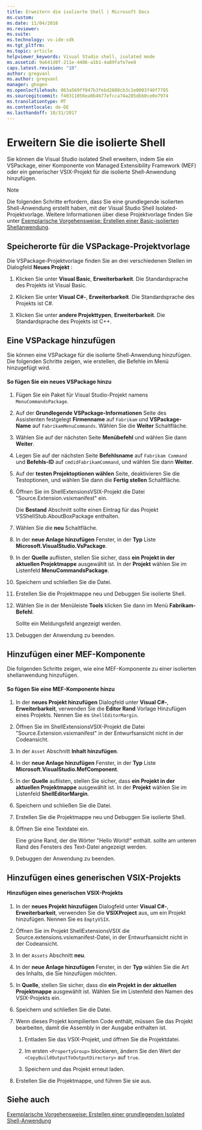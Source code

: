```yaml
---
title: Erweitern die isolierte Shell | Microsoft Docs
ms.custom: 
ms.date: 11/04/2016
ms.reviewer: 
ms.suite: 
ms.technology: vs-ide-sdk
ms.tgt_pltfrm: 
ms.topic: article
helpviewer_keywords: Visual Studio shell, isolated mode
ms.assetid: 9a641d8f-211e-4486-a1b1-4a89fafe7ee8
caps.latest.revision: "10"
author: gregvanl
ms.author: gregvanl
manager: ghogen
ms.openlocfilehash: 063a569ff047b3febd2608cb3c1e0003f40f7785
ms.sourcegitcommit: f40311056ea0b4677efcca74a285dbb0ce0e7974
ms.translationtype: MT
ms.contentlocale: de-DE
ms.lasthandoff: 10/31/2017
---
```

# <a name="extending-the-isolated-shell"></a>Erweitern Sie die isolierte Shell
Sie können die Visual Studio isolated Shell erweitern, indem Sie ein VSPackage, einer Komponente von Managed Extensibility Framework (MEF) oder ein generischer VSIX-Projekt für die isolierte Shell-Anwendung hinzufügen.  
  
> [!NOTE]
>  Die folgenden Schritte erfordern, dass Sie eine grundlegende isolierten Shell-Anwendung erstellt haben, mit der Visual Studio Shell Isolated-Projektvorlage. Weitere Informationen über diese Projektvorlage finden Sie unter [Exemplarische Vorgehensweise: Erstellen einer Basic-isolierten Shellanwendung](walkthrough-creating-a-basic-isolated-shell-application.md).  
  
## <a name="locations-for-the-visual-studio-package-project-template"></a>Speicherorte für die VSPackage-Projektvorlage  
 Die VSPackage-Projektvorlage finden Sie an drei verschiedenen Stellen im Dialogfeld **Neues Projekt** :  
  
1.  Klicken Sie unter **Visual Basic**, **Erweiterbarkeit**. Die Standardsprache des Projekts ist Visual Basic.  
  
2.  Klicken Sie unter **Visual C#-**, **Erweiterbarkeit**. Die Standardsprache des Projekts ist C#.  
  
3.  Klicken Sie unter **andere Projekttypen**, **Erweiterbarkeit**. Die Standardsprache des Projekts ist C++.  
  
## <a name="adding-a-vspackage"></a>Eine VSPackage hinzufügen  
 Sie können eine VSPackage für die isolierte Shell-Anwendung hinzufügen. Die folgenden Schritte zeigen, wie erstellen, die Befehle im Menü hinzugefügt wird.  
  
#### <a name="to-add-a-new-vspackage"></a>So fügen Sie ein neues VSPackage hinzu  
  
1.  Fügen Sie ein Paket für Visual Studio-Projekt namens `MenuCommandsPackage`.  
  
2.  Auf der **Grundlegende VSPackage-Informationen** Seite des Assistenten festgelegt **Firmenname** auf `Fabrikam` und **VSPackage-Name** auf `FabrikamMenuCommands`. Wählen Sie die **Weiter** Schaltfläche.  
  
3.  Wählen Sie auf der nächsten Seite **Menübefehl** und wählen Sie dann **Weiter**.  
  
4.  Legen Sie auf der nächsten Seite **Befehlsname** auf `Fabrikam Command` und **Befehls-ID** auf `cmdidFabrikamCommand`, und wählen Sie dann **Weiter**.  
  
5.  Auf der **testen Projektoptionen wählen** Seite, deaktivieren Sie die Testoptionen, und wählen Sie dann die **Fertig stellen** Schaltfläche.  
  
6.  Öffnen Sie im ShellExtensionsVSIX-Projekt die Datei "Source.Extension.vsixmanifest" ein.  
  
     Die **Bestand** Abschnitt sollte einen Eintrag für das Projekt VSShellStub.AboutBoxPackage enthalten.  
  
7.  Wählen Sie die **neu** Schaltfläche.  
  
8.  In der **neue Anlage hinzufügen** Fenster, in der **Typ** Liste **Microsoft.VisualStudio.VsPackage**.  
  
9. In der **Quelle** auflisten, stellen Sie sicher, dass **ein Projekt in der aktuellen Projektmappe** ausgewählt ist. In der **Projekt** wählen Sie im Listenfeld **MenuCommandsPackage**.  
  
10. Speichern und schließen Sie die Datei.  
  
11. Erstellen Sie die Projektmappe neu und Debuggen Sie isolierte Shell.  
  
12. Wählen Sie in der Menüleiste **Tools** klicken Sie dann im Menü **Fabrikam-Befehl**.  
  
     Sollte ein Meldungsfeld angezeigt werden.  
  
13. Debuggen der Anwendung zu beenden.  
  
## <a name="adding-a-mef-component-part"></a>Hinzufügen einer MEF-Komponente  
 Die folgenden Schritte zeigen, wie eine MEF-Komponente zu einer isolierten shellanwendung hinzufügen.  
  
#### <a name="to-add-a-mef-component"></a>So fügen Sie eine MEF-Komponente hinzu  
  
1.  In der **neues Projekt hinzufügen** Dialogfeld unter **Visual C#-**, **Erweiterbarkeit**, verwenden Sie die **Editor Rand** Vorlage Hinzufügen eines Projekts. Nennen Sie es `ShellEditorMargin`.  
  
2.  Öffnen Sie im ShellExtensionsVSIX-Projekt die Datei "Source.Extension.vsixmanifest" in der Entwurfsansicht nicht in der Codeansicht.  
  
3.  In der `Asset` Abschnitt **Inhalt hinzufügen**.  
  
4.  In der **neue Anlage hinzufügen** Fenster, in der **Typ** Liste **Microsoft.VisualStudio.MefComponent**.  
  
5.  In der **Quelle** auflisten, stellen Sie sicher, dass **ein Projekt in der aktuellen Projektmappe** ausgewählt ist. In der **Projekt** wählen Sie im Listenfeld **ShellEditorMargin**.  
  
6.  Speichern und schließen Sie die Datei.  
  
7.  Erstellen Sie die Projektmappe neu und Debuggen Sie isolierte Shell.  
  
8.  Öffnen Sie eine Textdatei ein.  
  
     Eine grüne Rand, der die Wörter "Hello World!" enthält. sollte am unteren Rand des Fensters des Text-Datei angezeigt werden.  
  
9. Debuggen der Anwendung zu beenden.  
  
## <a name="adding-a-generic-vsix-project"></a>Hinzufügen eines generischen VSIX-Projekts  
  
#### <a name="to-add-a-generic-vsix-project"></a>Hinzufügen eines generischen VSIX-Projekts  
  
1.  In der **neues Projekt hinzufügen** Dialogfeld unter **Visual C#-**, **Erweiterbarkeit**, verwenden Sie die **VSIXProject** aus, um ein Projekt hinzufügen. Nennen Sie es `EmptyVSIX`.  
  
2.  Öffnen Sie im Projekt ShellExtensionsVSIX die Source.extensions.vsixmanifest-Datei, in der Entwurfsansicht nicht in der Codeansicht.  
  
3.  In der `Assets` Abschnitt **neu**.  
  
4.  In der **neue Anlage hinzufügen** Fenster, in der **Typ** wählen Sie die Art des Inhalts, die Sie hinzufügen möchten.  
  
5.  In **Quelle**, stellen Sie sicher, dass die **ein Projekt in der aktuellen Projektmappe** ausgewählt ist. Wählen Sie im Listenfeld den Namen des VSIX-Projekts ein.  
  
6.  Speichern und schließen Sie die Datei.  
  
7.  Wenn dieses Projekt kompilierten Code enthält, müssen Sie das Projekt bearbeiten, damit die Assembly in der Ausgabe enthalten ist.  
  
    1.  Entladen Sie das VSIX-Projekt, und öffnen Sie die Projektdatei.  
  
    2.  Im ersten `<PropertyGroup>` blockieren, ändern Sie den Wert der `<CopyBuildOutputToOutputDirectory>` auf `true`.  
  
    3.  Speichern und das Projekt erneut laden.  
  
8.  Erstellen Sie die Projektmappe, und führen Sie sie aus.  
  
## <a name="see-also"></a>Siehe auch  
 [Exemplarische Vorgehensweise: Erstellen einer grundlegenden Isolated Shell-Anwendung](walkthrough-creating-a-basic-isolated-shell-application.md)
